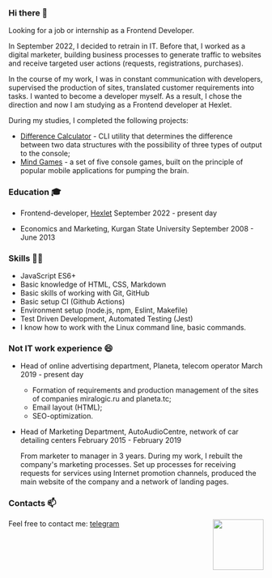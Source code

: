 ### Hi there 👋

Looking for a job or internship as a Frontend Developer.

In September 2022, I decided to retrain in IT. Before that, I worked as a digital marketer, building business processes to generate traffic to websites and receive targeted user actions (requests, registrations, purchases).

In the course of my work, I was in constant communication with developers, supervised the production of sites, translated customer requirements into tasks. I wanted to become a developer myself. As a result, I chose the direction and now I am studying as a Frontend developer at Hexlet.

During my studies, I completed the following projects:
- [Difference Calculator](https://github.com/domingi/frontend-project-46) - CLI utility that determines the difference between two data structures with the possibility of three types of output to the console;
- [Mind Games](https://github.com/domingi/frontend-project-44) - a set of five console games, built on the principle of popular mobile applications for pumping the brain.

### Education 🎓

- Frontend-developer, [Hexlet](https://ru.hexlet.io/pages/about)
  September 2022 - present day

- Economics and Marketing, Kurgan State University
  September 2008 - June 2013

### Skills 👨‍💻

- JavaScript ES6+
- Basic knowledge of HTML, CSS, Markdown
- Basic skills of working with Git, GitHub
- Basic setup CI (Github Actions)
- Environment setup (node.js, npm, Eslint, Makefile)
- Test Driven Development, Automated Testing (Jest)
- I know how to work with the Linux command line, basic commands.

### Not IT work experience 😄

- Head of online advertising department, Planeta, telecom operator
  March 2019 - present day
  - Formation of requirements and production management of the sites of companies miralogic.ru and planeta.tc;
  - Email layout (HTML);
  - SEO-optimization.

- Head of Marketing Department, AutoAudioCentre, network of car detailing centers
  February 2015 - February 2019
  
  From marketer to manager in 3 years.
  During my work, I rebuilt the company's marketing processes. Set up processes for receiving requests for services using Internet promotion channels, produced the   main website of the company and a network of landing pages.

### Contacts 📫 

<img align='right' width='100' src='https://media.giphy.com/media/bcKmIWkUMCjVm/giphy.gif'>

Feel free to contact me:
[telegram](https://t.me/stanisgri)
